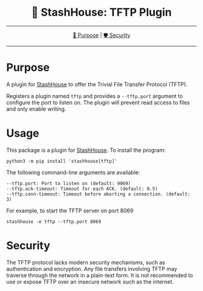 <!--suppress HtmlDeprecatedAttribute-->
<div align="center">
   <h1>🌴 StashHouse: TFTP Plugin</h1>
</div>

<hr />

<div align="center">

[💼 Purpose](#purpose) | [🛡️ Security](#security)

</div>

<hr />

# Purpose

A plugin for [StashHouse](https://pypi.org/project/stashhouse/) to offer the Trivial File Transfer Protocol (TFTP).

Registers a plugin named `tftp` and provides a `--tftp.port` argument to configure the port to listen on. The plugin
will prevent read access to files and only enable writing.

# Usage

This package is a plugin for [StashHouse](https://pypi.org/project/stashhouse/). To install the program:

```shell
python3 -m pip install 'stashhouse[tftp]'
```

The following command-line arguments are available:
```
--tftp.port: Port to listen on (default: 9069)
--tftp.ack-timeout: Timeout for each ACK. (default: 0.5)
--tftp.conn-timeout: Timeout before aborting a connection. (default: 3)
```

For example, to start the TFTP server on port 8069
```shell
stashhouse -e tftp --tftp.port 8069
```

# Security

The TFTP protocol lacks modern security mechanisms, such as authentication and encryption. Any file transfers involving
TFTP may traverse through the network in a plain-text form. It is not recommended to use or expose TFTP over an insecure
network such as the internet.
